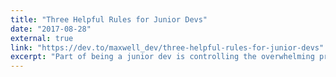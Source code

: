 ```yaml
---
title: "Three Helpful Rules for Junior Devs"
date: "2017-08-28"
external: true
link: "https://dev.to/maxwell_dev/three-helpful-rules-for-junior-devs"
excerpt: "Part of being a junior dev is controlling the overwhelming pressure I put on myself to learn as much as possible."
---
```

